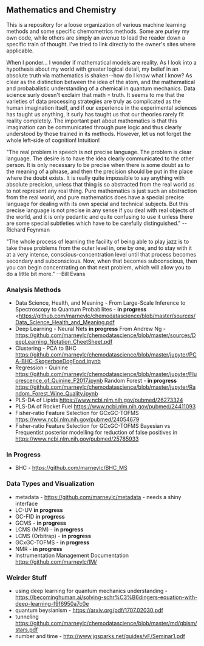 ## Mathematics and Chemistry
This is a repository for a loose organization of various machine learning methods and some specific chemometrics methods. Some are purley my own code, while others are simply an avenue to lead the reader down a specific train of thought. I've tried to link directly to the owner's sites where applicable.

When I ponder...
I wonder if mathematical models are reality. As I look into a hypothesis about my world with greater logical detail, my belief in an absolute truth via mathematics is shaken--how do I know what I know? As clear as the distinction between the idea of the atom, and the mathematical and probabalistic understanding of a chemical in quantum mechanics. Data science surly doesn't exclaim that math = truth. It seems to me that the varieties of data processing strategies are truly as complicated as the human imagination itself, and if our experience in the experimental sciences has taught us anything, it surly has taught us that our theories rarely fit reality completely. The important part about mathematics is that this imagination can be communicated through pure logic and thus clearly understood by those trained in its methods. However, let us not forget the whole left-side of cognition! Intuition!

"The real problem in speech is not precise language. The problem is clear language. The desire is to have the idea clearly communicated to the other person. It is only necessary to be precise when there is some doubt as to the meaning of a phrase, and then the precision should be put in the place where the doubt exists. It is really quite impossible to say anything with absolute precision, unless that thing is so abstracted from the real world as to not represent any real thing. Pure mathematics is just such an abstraction from the real world, and pure mathematics does have a special precise language for dealing with its own special and technical subjects. But this precise language is not precise in any sense if you deal with real objects of the world, and it is only pedantic and quite confusing to use it unless there are some special subtleties which have to be carefully distinguished." --Richard Feynman

"The whole process of learning the facility of being able to play jazz is to take these problems from the outer level in, one by one, and to stay with it at a very intense, conscious-concentration level until that process becomes secondary and subconscious. Now, when that becomes subconscious, then you can begin concentrating on that next problem, which will allow you to do a little bit more." --Bill Evans

### Analysis Methods
- Data Science, Health, and Meaning - From Large-Scale Inference to Spectroscopy to Quantum Probabilites - **in progress** 
<https://github.com/marneylc/chemodatascience/blob/master/sources/Data_Science_Health_and_Meaning.pdf
- Deep Learning - Neural Nets **in progress**
From Andrew Ng -<https://github.com/marneylc/chemodatascience/blob/master/sources/DeepLearning_Notation_CheetSheet.pdf>
- Clustering - PCA to BHC
<https://github.com/marneylc/chemodatascience/blob/master/jupyter/PCA-BHC-SkogerboeDogFood.ipynb>
- Regression - Quinine
<https://github.com/marneylc/chemodatascience/blob/master/jupyter/Fluorescence_of_Quinine_F2017.ipynb> 
 Random Forest - **in progress** 
<https://github.com/marneylc/chemodatascience/blob/master/jupyter/Random_Forest_Wine_Quality.ipynb>
- PLS-DA of Lipids
<https://www.ncbi.nlm.nih.gov/pubmed/26273324>
- PLS-DA of Rocket Fuel
<https://www.ncbi.nlm.nih.gov/pubmed/24411093>
- Fisher-ratio Feature Selection for GCxGC-TOFMS 
https://www.ncbi.nlm.nih.gov/pubmed/24054679
- Fisher-ratio Feature Selection for GCxGC-TOFMS Bayesian vs Frequentist posterior modelling for reduction of false positives in https://www.ncbi.nlm.nih.gov/pubmed/25785933


### In Progress
- BHC - https://github.com/marneylc/BHC_MS

### Data Types and Visualization
- metadata - https://github.com/marneylc/metadata - needs a shiny interface
- LC-UV **in progress**
- GC-FID **in progress**
- GCMS - **in progress**
- LCMS (MRM) - **in progress**
- LCMS (Orbitrap) - **in progress**
- GCxGC-TOFMS - **in progress**
- NMR - **in progress**
- Instrumentation Management Documentation 
<https://github.com/marneylc/IM/>

### Weirder Stuff
- using deep learning for quantum mechanics understanding - https://becominghuman.ai/solving-schr%C3%B6dingers-equation-with-deep-learning-f9f6950a7c0e
- quantum beysianism - https://arxiv.org/pdf/1707.02030.pdf
- tunneling 
<https://github.com/marneylc/chemodatascience/blob/master/md/qbism/stars.pdf>
- number and time - http://www.jgsparks.net/guides/vF/Seminar1.pdf
